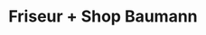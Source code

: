 ---
title: "Friseur + Shop Baumann"
url: /tauberbischofsheim/friseur-shop-baumann/
shop: Friseur
---